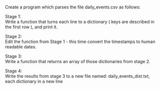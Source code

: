 Create a program which parses the file daily_events.csv as follows:<br>

Stage 1:<br>
Write a function that turns each line to a dictionary ( keys are described in the first row ), and print it.<br>

Stage 2:<br>
Edit the function from Stage 1 - this time convert the timestamps to human readable dates.<br>

Stage 3:<br>
Write a function that returns an array of those dictionaries from stage 2.<br>

Stage 4:<br>
Write the results from stage 3 to a new file named: daily_events_dist.txt,<br>
each dictionary in a new line<br>

